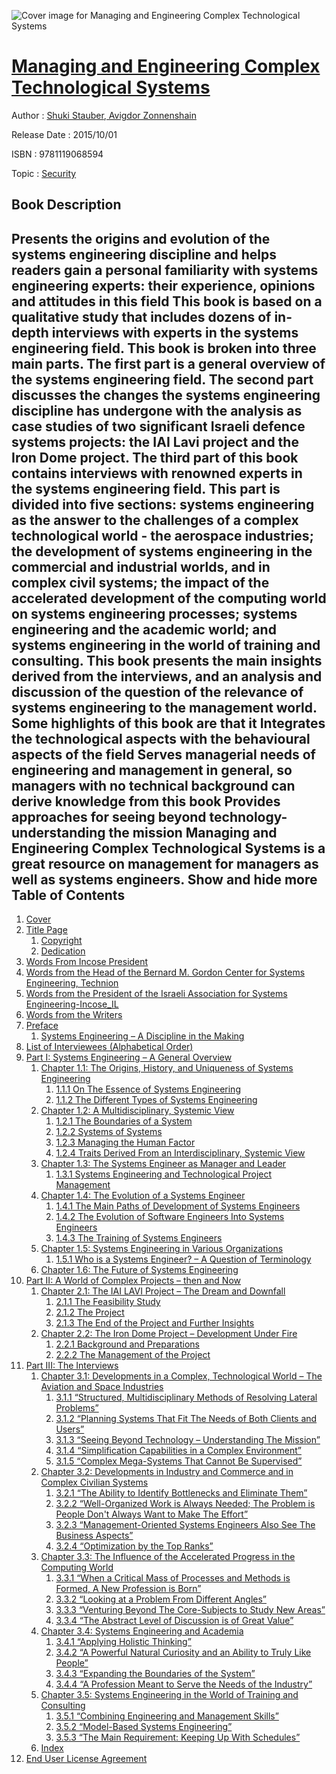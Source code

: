 ![Cover image for Managing and Engineering Complex Technological Systems](https://imgdetail.ebookreading.net/cover/cover/20200215/EB9781119068594.jpg)

[Managing and Engineering Complex Technological Systems](https://ebookreading.net/view/book/Managing+and+Engineering+Complex+Technological+Systems-EB9781119068594_1.html "Managing and Engineering Complex Technological Systems")
====================================================================================================================

Author : [Shuki Stauber](https://ebookreading.net/search/author/Shuki+Stauber),[ Avigdor Zonnenshain](https://ebookreading.net/search/author/+Avigdor+Zonnenshain)

Release Date : 2015/10/01

ISBN : 9781119068594

Topic : [Security](https://ebookreading.net/search/category/security)

Book Description
-----------------

 Presents the origins and evolution of the systems engineering discipline and helps readers gain a personal familiarity with systems engineering experts: their experience, opinions and attitudes in this field
This book is based on a qualitative study that includes dozens of in-depth interviews with experts in the systems engineering field. This book is broken into three main parts. The first part is a general overview of the systems engineering field. The second part discusses the changes the systems engineering discipline has undergone with the analysis as case studies of two significant Israeli defence systems projects: the IAI Lavi project and the Iron Dome project.
The third part of this book contains interviews with renowned experts in the systems engineering field. This part is divided into five sections: systems engineering as the answer to the challenges of a complex technological world - the aerospace industries; the development of systems engineering in the commercial and industrial worlds, and in complex civil systems; the impact of the accelerated development of the computing world on systems engineering processes; systems engineering and the academic world; and systems engineering in the world of training and consulting.
This book presents the main insights derived from the interviews, and an analysis and discussion of the question of the relevance of systems engineering to the management world. Some highlights of this book are that it
Integrates the technological aspects with the behavioural aspects of the field
Serves managerial needs of engineering and management in general, so managers with no technical background can derive knowledge from this book
Provides approaches for seeing beyond technology-understanding the mission
Managing and Engineering Complex Technological Systems is a great resource on management for managers as well as systems engineers.
        Show and hide more                
Table of Contents
-----------------

1. [Cover](https://ebookreading.net/view/book/Managing+and+Engineering+Complex+Technological+Systems-EB9781119068594_1.html#coverstart)
1. [Title Page](https://ebookreading.net/view/book/Managing+and+Engineering+Complex+Technological+Systems-EB9781119068594_3.html#titlepage)
    1. [Copyright](https://ebookreading.net/view/book/Managing+and+Engineering+Complex+Technological+Systems-EB9781119068594_4.html)
    1. [Dedication](https://ebookreading.net/view/book/Managing+and+Engineering+Complex+Technological+Systems-EB9781119068594_5.html)
1. [Words From Incose President](https://ebookreading.net/view/book/Managing+and+Engineering+Complex+Technological+Systems-EB9781119068594_6.html#f1)
1. [Words from the Head of the Bernard M. Gordon Center for Systems Engineering, Technion](https://ebookreading.net/view/book/Managing+and+Engineering+Complex+Technological+Systems-EB9781119068594_7.html#f2)
1. [Words from the President of the Israeli Association for Systems Engineering-Incose_IL](https://ebookreading.net/view/book/Managing+and+Engineering+Complex+Technological+Systems-EB9781119068594_8.html#f3)
1. [Words from the Writers](https://ebookreading.net/view/book/Managing+and+Engineering+Complex+Technological+Systems-EB9781119068594_9.html#f4)
1. [Preface](https://ebookreading.net/view/book/Managing+and+Engineering+Complex+Technological+Systems-EB9781119068594_10.html#f5)
    1. [Systems Engineering – A Discipline in the Making](https://ebookreading.net/view/book/Managing+and+Engineering+Complex+Technological+Systems-EB9781119068594_10.html#f05_level1_1)
1. [List of Interviewees (Alphabetical Order)](https://ebookreading.net/view/book/Managing+and+Engineering+Complex+Technological+Systems-EB9781119068594_11.html#f6)
1. [Part I: Systems Engineering – A General Overview](https://ebookreading.net/view/book/Managing+and+Engineering+Complex+Technological+Systems-EB9781119068594_12.html#p1)
    1. [Chapter 1.1: The Origins, History, and Uniqueness of Systems Engineering](https://ebookreading.net/view/book/Managing+and+Engineering+Complex+Technological+Systems-EB9781119068594_13.html#c1a)
        1. [1.1.1 On The Essence of Systems Engineering](https://ebookreading.net/view/book/Managing+and+Engineering+Complex+Technological+Systems-EB9781119068594_13.html#c1a_level1_1)
        1. [1.1.2 The Different Types of Systems Engineering](https://ebookreading.net/view/book/Managing+and+Engineering+Complex+Technological+Systems-EB9781119068594_13.html#c1a_level1_2)
    1. [Chapter 1.2: A Multidisciplinary, Systemic View](https://ebookreading.net/view/book/Managing+and+Engineering+Complex+Technological+Systems-EB9781119068594_14.html#c1b)
        1. [1.2.1 The Boundaries of a System](https://ebookreading.net/view/book/Managing+and+Engineering+Complex+Technological+Systems-EB9781119068594_14.html#c1b_level1_1)
        1. [1.2.2 Systems of Systems](https://ebookreading.net/view/book/Managing+and+Engineering+Complex+Technological+Systems-EB9781119068594_14.html#c1b_level1_2)
        1. [1.2.3 Managing the Human Factor](https://ebookreading.net/view/book/Managing+and+Engineering+Complex+Technological+Systems-EB9781119068594_14.html#c1b_level1_3)
        1. [1.2.4 Traits Derived From an Interdisciplinary, Systemic View](https://ebookreading.net/view/book/Managing+and+Engineering+Complex+Technological+Systems-EB9781119068594_14.html#c1b_level1_4)
    1. [Chapter 1.3: The Systems Engineer as Manager and Leader](https://ebookreading.net/view/book/Managing+and+Engineering+Complex+Technological+Systems-EB9781119068594_15.html#c1c)
        1. [1.3.1 Systems Engineering and Technological Project Management](https://ebookreading.net/view/book/Managing+and+Engineering+Complex+Technological+Systems-EB9781119068594_15.html#c1c_level1_1)
    1. [Chapter 1.4: The Evolution of a Systems Engineer](https://ebookreading.net/view/book/Managing+and+Engineering+Complex+Technological+Systems-EB9781119068594_16.html#c1d)
        1. [1.4.1 The Main Paths of Development of Systems Engineers](https://ebookreading.net/view/book/Managing+and+Engineering+Complex+Technological+Systems-EB9781119068594_16.html#c1d_level1_1)
        1. [1.4.2 The Evolution of Software Engineers Into Systems Engineers](https://ebookreading.net/view/book/Managing+and+Engineering+Complex+Technological+Systems-EB9781119068594_16.html#c1d_level1_2)
        1. [1.4.3 The Training of Systems Engineers](https://ebookreading.net/view/book/Managing+and+Engineering+Complex+Technological+Systems-EB9781119068594_16.html#c1d_level1_3)
    1. [Chapter 1.5: Systems Engineering in Various Organizations](https://ebookreading.net/view/book/Managing+and+Engineering+Complex+Technological+Systems-EB9781119068594_17.html#c1e)
        1. [1.5.1 Who is a Systems Engineer? – A Question of Terminology](https://ebookreading.net/view/book/Managing+and+Engineering+Complex+Technological+Systems-EB9781119068594_17.html#c1e_level1_1)
    1. [Chapter 1.6: The Future of Systems Engineering](https://ebookreading.net/view/book/Managing+and+Engineering+Complex+Technological+Systems-EB9781119068594_18.html#c1f)
1. [Part II: A World of Complex Projects – then and Now](https://ebookreading.net/view/book/Managing+and+Engineering+Complex+Technological+Systems-EB9781119068594_19.html#p2)
    1. [Chapter 2.1: The IAI LAVI Project – The Dream and Downfall](https://ebookreading.net/view/book/Managing+and+Engineering+Complex+Technological+Systems-EB9781119068594_20.html#c2a)
        1. [2.1.1 The Feasibility Study](https://ebookreading.net/view/book/Managing+and+Engineering+Complex+Technological+Systems-EB9781119068594_20.html#c2a_level1_1)
        1. [2.1.2 The Project](https://ebookreading.net/view/book/Managing+and+Engineering+Complex+Technological+Systems-EB9781119068594_20.html#c2a_level1_2)
        1. [2.1.3 The End of the Project and Further Insights](https://ebookreading.net/view/book/Managing+and+Engineering+Complex+Technological+Systems-EB9781119068594_20.html#c2a_level1_3)
    1. [Chapter 2.2: The Iron Dome Project – Development Under Fire](https://ebookreading.net/view/book/Managing+and+Engineering+Complex+Technological+Systems-EB9781119068594_21.html#c2b)
        1. [2.2.1 Background and Preparations](https://ebookreading.net/view/book/Managing+and+Engineering+Complex+Technological+Systems-EB9781119068594_21.html#c2b_level1_1)
        1. [2.2.2 The Management of the Project](https://ebookreading.net/view/book/Managing+and+Engineering+Complex+Technological+Systems-EB9781119068594_21.html#c2b_level1_2)
1. [Part III: The Interviews](https://ebookreading.net/view/book/Managing+and+Engineering+Complex+Technological+Systems-EB9781119068594_22.html#p3)
    1. [Chapter 3.1: Developments in a Complex, Technological World – The Aviation and Space Industries](https://ebookreading.net/view/book/Managing+and+Engineering+Complex+Technological+Systems-EB9781119068594_23.html#c3a)
        1. [3.1.1 “Structured, Multidisciplinary Methods of Resolving Lateral Problems”](https://ebookreading.net/view/book/Managing+and+Engineering+Complex+Technological+Systems-EB9781119068594_23.html#c3a_level1_1)
        1. [3.1.2 “Planning Systems That Fit The Needs of Both Clients and Users”](https://ebookreading.net/view/book/Managing+and+Engineering+Complex+Technological+Systems-EB9781119068594_23.html#c3a_level1_2)
        1. [3.1.3 “Seeing Beyond Technology – Understanding The Mission”](https://ebookreading.net/view/book/Managing+and+Engineering+Complex+Technological+Systems-EB9781119068594_23.html#c3a_level1_3)
        1. [3.1.4 “Simplification Capabilities in a Complex Environment”](https://ebookreading.net/view/book/Managing+and+Engineering+Complex+Technological+Systems-EB9781119068594_23.html#c3a_level1_4)
        1. [3.1.5 “Complex Mega-Systems That Cannot Be Supervised”](https://ebookreading.net/view/book/Managing+and+Engineering+Complex+Technological+Systems-EB9781119068594_23.html#c3a_level1_5)
    1. [Chapter 3.2: Developments in Industry and Commerce and in Complex Civilian Systems](https://ebookreading.net/view/book/Managing+and+Engineering+Complex+Technological+Systems-EB9781119068594_24.html#c3b)
        1. [3.2.1 “The Ability to Identify Bottlenecks and Eliminate Them”](https://ebookreading.net/view/book/Managing+and+Engineering+Complex+Technological+Systems-EB9781119068594_24.html#c3b_level1_1)
        1. [3.2.2 “Well-Organized Work is Always Needed; The Problem is People Don&#39;t Always Want to Make The Effort”](https://ebookreading.net/view/book/Managing+and+Engineering+Complex+Technological+Systems-EB9781119068594_24.html#c3b_level1_2)
        1. [3.2.3 “Management-Oriented Systems Engineers Also See The Business Aspects”](https://ebookreading.net/view/book/Managing+and+Engineering+Complex+Technological+Systems-EB9781119068594_24.html#c3b_level1_3)
        1. [3.2.4 “Optimization by the Top Ranks”](https://ebookreading.net/view/book/Managing+and+Engineering+Complex+Technological+Systems-EB9781119068594_24.html#c3b_level1_4)
    1. [Chapter 3.3: The Influence of the Accelerated Progress in the Computing World](https://ebookreading.net/view/book/Managing+and+Engineering+Complex+Technological+Systems-EB9781119068594_25.html#c3c)
        1. [3.3.1 “When a Critical Mass of Processes and Methods is Formed, A New Profession is Born”](https://ebookreading.net/view/book/Managing+and+Engineering+Complex+Technological+Systems-EB9781119068594_25.html#c3c_level1_1)
        1. [3.3.2 “Looking at a Problem From Different Angles”](https://ebookreading.net/view/book/Managing+and+Engineering+Complex+Technological+Systems-EB9781119068594_25.html#c3c_level1_2)
        1. [3.3.3 “Venturing Beyond The Core-Subjects to Study New Areas”](https://ebookreading.net/view/book/Managing+and+Engineering+Complex+Technological+Systems-EB9781119068594_25.html#c3c_level1_3)
        1. [3.3.4 “The Abstract Level of Discussion is of Great Value”](https://ebookreading.net/view/book/Managing+and+Engineering+Complex+Technological+Systems-EB9781119068594_25.html#c3c_level1_4)
    1. [Chapter 3.4: Systems Engineering and Academia](https://ebookreading.net/view/book/Managing+and+Engineering+Complex+Technological+Systems-EB9781119068594_26.html#c3d)
        1. [3.4.1 “Applying Holistic Thinking”](https://ebookreading.net/view/book/Managing+and+Engineering+Complex+Technological+Systems-EB9781119068594_26.html#c3d_level1_1)
        1. [3.4.2 “A Powerful Natural Curiosity and an Ability to Truly Like People”](https://ebookreading.net/view/book/Managing+and+Engineering+Complex+Technological+Systems-EB9781119068594_26.html#c3d_level1_2)
        1. [3.4.3 “Expanding the Boundaries of the System”](https://ebookreading.net/view/book/Managing+and+Engineering+Complex+Technological+Systems-EB9781119068594_26.html#c3d_level1_3)
        1. [3.4.4 “A Profession Meant to Serve the Needs of the Industry”](https://ebookreading.net/view/book/Managing+and+Engineering+Complex+Technological+Systems-EB9781119068594_26.html#c3d_level1_4)
    1. [Chapter 3.5: Systems Engineering in the World of Training and Consulting](https://ebookreading.net/view/book/Managing+and+Engineering+Complex+Technological+Systems-EB9781119068594_27.html#c3e)
        1. [3.5.1 “Combining Engineering and Management Skills”](https://ebookreading.net/view/book/Managing+and+Engineering+Complex+Technological+Systems-EB9781119068594_27.html#c3e_level1_1)
        1. [3.5.2 “Model-Based Systems Engineering”](https://ebookreading.net/view/book/Managing+and+Engineering+Complex+Technological+Systems-EB9781119068594_27.html#c3e_level1_2)
        1. [3.5.3 “The Main Requirement: Keeping Up With Schedules”](https://ebookreading.net/view/book/Managing+and+Engineering+Complex+Technological+Systems-EB9781119068594_27.html#c3e_level1_3)
    1. [Index](https://ebookreading.net/view/book/Managing+and+Engineering+Complex+Technological+Systems-EB9781119068594_28.html)
1. [End User License Agreement](https://ebookreading.net/view/book/Managing+and+Engineering+Complex+Technological+Systems-EB9781119068594_29.html)
